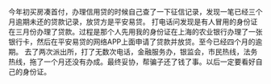 今年初买房凑首付，办理信用贷的时候自己查了一下征信记录，发现一笔已经三个月逾期未还的贷款记录，放贷方是平安易贷。
打电话问发现是有人冒用的身份证在三月份办理了贷款。过程是那个人先用我的身份证在上海的农业银行办理了一张银行卡，然后在平安易贷的网络APP上面申请了贷款并放贷。至今已经四个月的逾期。
去了两次派出所，打了无数次电话，金融服务办，银监会，市民热线，法务热线，拖了一个月还没有办成。最终妥协，帮骗子还了钱了事。以后一定要看好自己的身份证。

　　　　
